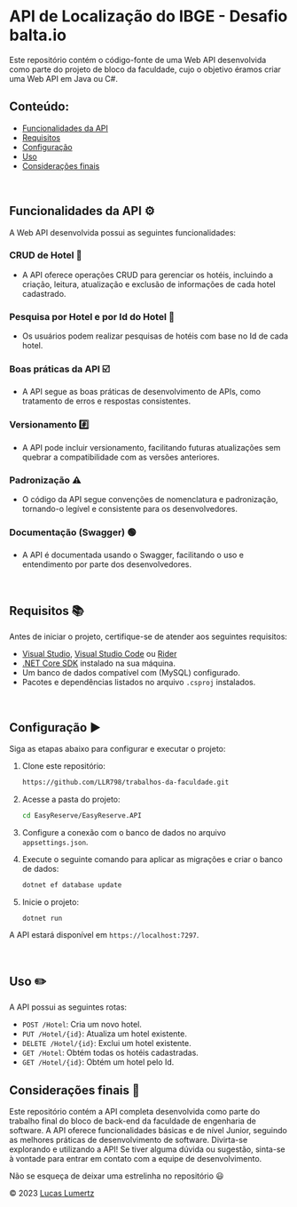 # API de Localização do IBGE - Desafio balta.io

Este repositório contém o código-fonte de uma Web API desenvolvida como parte do projeto de bloco da faculdade, cujo o objetivo éramos criar uma Web API em Java ou C#.

## Conteúdo:

- [Funcionalidades da API](#funcionalidades-da-api-gear)
- [Requisitos](#requisitos-books)
- [Configuração](#configuração-arrowforward)
- [Uso](#uso-pencil2)
- [Considerações finais](#considerações-finais-checkeredflag)

<br>

## Funcionalidades da API :gear:
A Web API desenvolvida possui as seguintes funcionalidades:

[//]: # (### Autenticação e Autorização :closed_lock_with_key:)

[//]: # (- A API implementa um sistema de autenticação com token JWT para proteger as rotas da API. Os usuários podem se autenticar e receber um token JWT para acessar recursos protegidos.)

[//]: # ()
[//]: # (<br>)

[//]: # ()
[//]: # (- Oberservação: Em desenvolvimento.)

[//]: # ()
[//]: # (### Cadastro de E-mail e Senha :e-mail:)

[//]: # (- Os usuários podem se cadastrar na aplicação fornecendo um e-mail e senha.)

[//]: # ()
[//]: # (<br>)

[//]: # ()
[//]: # (- Oberservação: Em desenvolvimento.)

[//]: # ()
[//]: # (### Login &#40;Token, JWT&#41; :key:)

[//]: # (- Após o cadastro, os usuários podem fazer login para obter um token JWT, que é utilizado para se autenticar nas rotas protegidas da API.)

[//]: # ()
[//]: # (<br>)

[//]: # ()
[//]: # (- Oberservação: Em desenvolvimento.)





### CRUD de Hotel :pushpin:
- A API oferece operações CRUD para gerenciar os hotéis, incluindo a criação, leitura, atualização e exclusão de informações de cada hotel cadastrado.

### Pesquisa por Hotel e por Id do Hotel :round_pushpin:
- Os usuários podem realizar pesquisas de hotéis com base no Id de cada hotel.

### Boas práticas da API :ballot_box_with_check:
- A API segue as boas práticas de desenvolvimento de APIs, como tratamento de erros e respostas consistentes.

### Versionamento :hash:
- A API pode incluir versionamento, facilitando futuras atualizações sem quebrar a compatibilidade com as versões anteriores.

### Padronização :warning:
- O código da API segue convenções de nomenclatura e padronização, tornando-o legível e consistente para os desenvolvedores.

### Documentação (Swagger) :green_circle:
- A API é documentada usando o Swagger, facilitando o uso e entendimento por parte dos desenvolvedores.

<br>

## Requisitos :books:

Antes de iniciar o projeto, certifique-se de atender aos seguintes requisitos:

- [Visual Studio](https://visualstudio.microsoft.com/), [Visual Studio Code](https://code.visualstudio.com/) ou [Rider](https://www.jetbrains.com/pt-br/rider/download/)
- [.NET Core SDK](https://dotnet.microsoft.com/download) instalado na sua máquina.
- Um banco de dados compatível com (MySQL) configurado.
- Pacotes e dependências listados no arquivo `.csproj` instalados.

<br>

## Configuração :arrow_forward:
Siga as etapas abaixo para configurar e executar o projeto:

1. Clone este repositório:

   ```sh
   https://github.com/LLR798/trabalhos-da-faculdade.git

2. Acesse a pasta do projeto:
   ```sh
   cd EasyReserve/EasyReserve.API

3. Configure a conexão com o banco de dados no arquivo `appsettings.json`.

4. Execute o seguinte comando para aplicar as migrações e criar o banco de dados:
   ```sh
   dotnet ef database update

5. Inicie o projeto:
   ```sh
   dotnet run

A API estará disponível em `https://localhost:7297`.

<br>

## Uso :pencil2:
A API possui as seguintes rotas:

[//]: # (- `POST /Location/auth/register`: Registra um novo usuário.)

[//]: # (- `POST /Location/auth/login`: Autentica um usuário e gera um token de acesso.)
[//]: # (- `POST /Hotel`: Cria um novo hotel &#40;requer autenticação&#41;.)
- `POST /Hotel`: Cria um novo hotel.
- `PUT /Hotel/{id}`: Atualiza um hotel existente.
- `DELETE /Hotel/{id}`: Exclui um hotel existente.
- `GET /Hotel`: Obtém todas os hotéis cadastradas.
- `GET /Hotel/{id}`: Obtém um hotel pelo Id.

[//]: # (*IMPORTANTE: Lembre-se de autenticar-se antes de usar as rotas protegidas.*)

## Considerações finais :checkered_flag:

Este repositório contém a API completa desenvolvida como parte do trabalho final do bloco de back-end da faculdade de engenharia de software. A API oferece funcionalidades básicas e de nível Junior, seguindo as melhores práticas de desenvolvimento de software.
Divirta-se explorando e utilizando a API! Se tiver alguma dúvida ou sugestão, sinta-se à vontade para entrar em contato com a equipe de desenvolvimento.

Não se esqueça de deixar uma estrelinha no repositório :smiley:

© 2023 [Lucas Lumertz](https://lumertzdeveloper.netlify.app/)